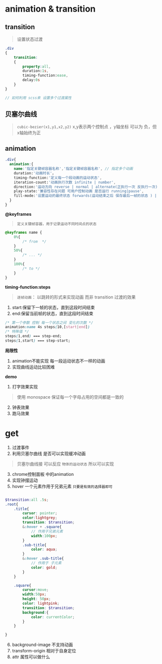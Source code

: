 # animation & transition

## transition 

> 设置状态过渡  

```scss
.div
{
    transition:
    {
        property:all,
        duration:1s,
        timing-function:ease,
        delay:0s
    }
}

// 如何利用 scss来 设置多个过渡属性
```

## 贝塞尔曲线
> `cubic-bezier(x1,y1,x2,y2)` x,y表示两个控制点 ，y轴坐标 可以为 负，但x轴始终为正

## animation

```scss
.div{
  animation:{
    name:'指定关键帧容器名称','指定关键帧容器名称', // 指定多个动画
    duration:'动画时长'，
    timing-function:'定义每一个段动画的运动状态',
    iteration-count:'动画执行次数 infinite | number',
    direction:'运动方向 reverse | normal | alternate(正执行一次 反执行一次) | alternate-reverse(反执行一次 正执行一次 ) ' ,
    play-state:'兼容性存在问题 可用户控制动画 是否运行 running|pause',
    fill-mode:'设置运动的最终状态 forwards(运动结束之后 保存最后一帧的状态 ) | backwards( 运动开始之前 保存第一帧的状态 ) | both'
  }
}

```
**@keyframes**

> `定义关键帧容器，用于记录运动不同时间点的状态`

```css
@keyframes name {
    0%{
        /* from  */
    } 
    50%{
        /* ... */
    }
    100%{
        /* to */
    }
}
```



**timing-function:steps**

> `逐帧动画`： 以跳转的形式来实现动画 而非 transition 过渡的效果

1. start:保留下一帧的状态，直到这段时间结束
2. end:保留当前帧的状态，直到这段时间结束
```css
/* 第一个参数 控制 每一个状态之间 变化的次数 */
animation:name 4s steps(10,[start|end])
/* 特殊值 */
steps(1,end) === step-end;
steps(1,start) === step-start;
```

**局限性**

1. animation不能实现 每一段运动状态不一样的动画
2. 实现曲线运动比较困难



**demo**
1. 打字效果实现
> 使用 monospace 保证每一个字母占用的空间都是一致的
2. 钟表效果
3. 跑马效果
# get 

1. 过渡事件 
2. 利用贝塞尔曲线 是否可以实现缓冲动画
> 贝塞尔曲线接 可以反应 `物体的运动状态` 所以可以实现
3. chrome控制面板 中的animation
4. 实现钟摆运动
5. hover 一个元素作用于兄弟元素 `只要是有效的选择器即可`
```scss

$transition:all .5s;
.root{
    .title{
        cursor: pointer;
        color:lightgrey;
        transition: $transition;
        &:hover + .square{
            // 作用于兄弟元素 
            width:100px;
        }
        .sub-title{
            color: aqua;
        }
        &:hover .sub-title{
            // 作用于 子元素
            color: gold;
        }
    }

    .square{
        cursor:move;
        width:50px;
        height: 50px;
        color: lightpink;
        transition: $transition;
        background:{
            color: currentColor;
        }
    }

}
```
6. background-image 不支持动画
7. transform-origin 相对于自身定位
8. attr 属性可以做什么